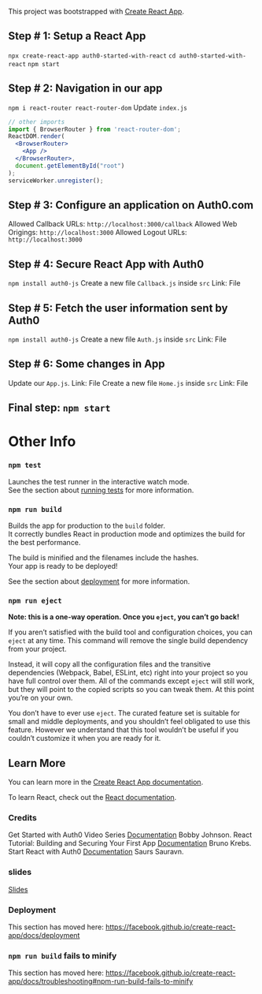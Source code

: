 This project was bootstrapped with [Create React App](https://github.com/facebook/create-react-app).

## Step # 1: Setup a React App

```npx create-react-app auth0-started-with-react```
```cd auth0-started-with-react```
```npm start```

## Step # 2: Navigation in our app

```npm i react-router react-router-dom```
Update `index.js`
```jsx
// other imports
import { BrowserRouter } from 'react-router-dom';
ReactDOM.render(
  <BrowserRouter>
    <App />
  </BrowserRouter>,
  document.getElementById("root")
);
serviceWorker.unregister();
```

## Step # 3: Configure an application on Auth0.com

Allowed Callback URLs: `http://localhost:3000/callback`
Allowed Web Origings: `http://localhost:3000`
Allowed Logout URLs: `http://localhost:3000`

## Step # 4: Secure React App with Auth0

```npm install auth0-js```
Create a new file `Callback.js` inside `src`
Link: File

## Step # 5: Fetch the user information sent by Auth0

```npm install auth0-js```
Create a new file `Auth.js` inside `src`
Link: File

## Step # 6: Some changes in App
Update our `App.js`.
Link: File
Create a new file `Home.js` inside `src`
Link: File

## Final step: `npm start`

# Other Info

### `npm test`

Launches the test runner in the interactive watch mode.<br>
See the section about [running tests](https://facebook.github.io/create-react-app/docs/running-tests) for more information.


### `npm run build`

Builds the app for production to the `build` folder.<br>
It correctly bundles React in production mode and optimizes the build for the best performance.

The build is minified and the filenames include the hashes.<br>
Your app is ready to be deployed!

See the section about [deployment](https://facebook.github.io/create-react-app/docs/deployment) for more information.

### `npm run eject`

**Note: this is a one-way operation. Once you `eject`, you can’t go back!**

If you aren’t satisfied with the build tool and configuration choices, you can `eject` at any time. This command will remove the single build dependency from your project.

Instead, it will copy all the configuration files and the transitive dependencies (Webpack, Babel, ESLint, etc) right into your project so you have full control over them. All of the commands except `eject` will still work, but they will point to the copied scripts so you can tweak them. At this point you’re on your own.

You don’t have to ever use `eject`. The curated feature set is suitable for small and middle deployments, and you shouldn’t feel obligated to use this feature. However we understand that this tool wouldn’t be useful if you couldn’t customize it when you are ready for it.

## Learn More

You can learn more in the [Create React App documentation](https://facebook.github.io/create-react-app/docs/getting-started).

To learn React, check out the [React documentation](https://reactjs.org/).

### Credits

Get Started with Auth0 Video Series [Documentation](https://auth0.com/docs/videos/get-started) Bobby Johnson.
React Tutorial: Building and Securing Your First App [Documentation](https://auth0.com/blog/react-tutorial-building-and-securing-your-first-app) Bruno Krebs.
Start React with Auth0 [Documentation](https://medium.com/@saurssaurav33/start-react-with-auth0-107525cb969) Saurs Sauravn.

### slides
[Slides](https://docs.google.com/presentation/d/1yN03vvyhP3lw7SxrfsmJuOa5785Cm0HMcrirGnwtg4U/edit?usp=sharing)

### Deployment

This section has moved here: https://facebook.github.io/create-react-app/docs/deployment

### `npm run build` fails to minify

This section has moved here: https://facebook.github.io/create-react-app/docs/troubleshooting#npm-run-build-fails-to-minify
